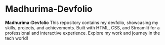 # Madhurima-Devfolio
**Madhurima-Devfolio**  This repository contains my devfolio, showcasing my skills, projects, and achievements. Built with HTML, CSS, and Streamlit for a professional and interactive experience. Explore my work and journey in the tech world!
